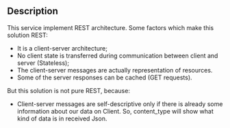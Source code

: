 ## Description

This service implement REST architecture. Some factors which make this solution REST:

* It is a client-server architecture;
* No client state is transferred during communication between client and server (Stateless);
* The client-server messages are actually representation of resources.
* Some of the server responses can be cached (GET requests).

But this solution is not pure REST, because:

* Client-server messages are self-descriptive only if there is already some information about our data on Client. So, content_type will show what kind of data is in received Json.
